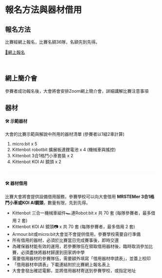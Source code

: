 # 報名方法與器材借用

## 報名方法

比賽經網上報名，比賽名額36隊，名額先到先得。

[📝網上報名](https://bit.ly/mrstemer2023app)

![](./images/HubSpacer5mm.png)

## 網上簡介會

參賽者成功報名後，大會將會安排Zoom網上簡介會，詳細講解比賽注意事項

## 器材

#### 🛠 示範器材

大會的比賽示範與解說中所用的器材清單 (參賽者以1組2車計算)

1. micro:bit x 5
2. Kittenbot robotbit 擴展板連鋰電池 x 4 (機械車與搖控)
3. Kittenbot 3合1格鬥小車套裝 x 2
4. Kittenbot KOI AI 鏡頭 x 2

![](./images/HubSpacer5mm.png)

#### 🛠 器材借用 

比賽大會將會提供設備借用服務，參賽學校可以向大會借用 **MRSTEMer 3合1格鬥小車或KOI AI鏡頭**，數量有限，先到先得。

-  Kittenbot 三合一機械車組件🏎連Robot:bit x 共 70 套 (每隊參賽者，最多借用 2 套)
-  Kittenbot KOI AI 鏡頭📷 x 共 70 套 (每隊參賽者，最多借用 2 套)
-  Armour:bit或micro:bit大會並不會提供借用，參賽學校需要自行準備 
-  所有借用的器材，必須於比賽當日完成賽事後，即時交還
-  為確保器材能有效的運用，若參賽隊伍在領取借用器材後，臨時取消參加比賽，必須盡快將器材歸還到田家炳中學
-  需要借用器材的參賽隊伍，需要額外填寫「借用器材申請表」，並蓋上校印
- 「借用器材申請表」下載連結附於比賽網上報名表上
- 大會會發出確認電郵，並將借用器材寄送到參賽學校，或指定地址

